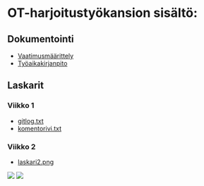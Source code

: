 # OT-harjoitustyökansion sisältö: 

## Dokumentointi
- [Vaatimusmäärittely](https://github.com/VirtualAkseli/ot-harjoitustyo/blob/master/dokumentointi/vaatimusmaarittely.md "Vaatimusmäärittely")
- [Työaikakirjanpito](https://github.com/VirtualAkseli/ot-harjoitustyo/blob/master/dokumentointi/tyoaikakirjanpito.md "Työaikakirjanpito")

##  Laskarit

### Viikko 1 
- [gitlog.txt](https://github.com/VirtualAkseli/ot-harjoitustyo/blob/master/laskarit/viikko1/gitlog.txt "gitlog.txt")
- [komentorivi.txt](https://github.com/VirtualAkseli/ot-harjoitustyo/blob/master/laskarit/viikko1/komentorivi.txt "komentorivi.txt")

### Viikko 2 

- [laskari2.png](https://github.com/VirtualAkseli/ot-harjoitustyo/blob/master/laskarit/viikko2/laskari2.png "laskari2.png")  

<img src="https://proxy.duckduckgo.com/iu/?u=https%3A%2F%2Fi.pinimg.com%2Foriginals%2Fcb%2F0c%2F48%2Fcb0c488ec442345065ca70fc0d60dfbf.gif&f=1"/>
<img src="https://proxy.duckduckgo.com/iu/?u=https%3A%2F%2Fi.pinimg.com%2Foriginals%2Fcb%2F0c%2F48%2Fcb0c488ec442345065ca70fc0d60dfbf.gif&f=1"/>

